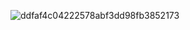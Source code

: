 ![ddfaf4c04222578abf3dd98fb3852173](https://github.com/user-attachments/assets/41362bea-1b0c-4063-ad1e-928f200cff4e)
